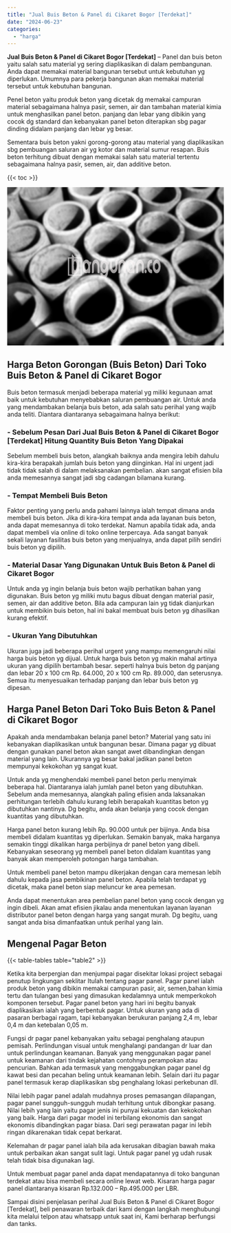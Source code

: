 ```yaml
---
title: "Jual Buis Beton & Panel di Cikaret Bogor [Terdekat]"
date: "2024-06-23"
categories: 
  - "harga"
---
```


**Jual Buis Beton & Panel di Cikaret Bogor \[Terdekat\]** – Panel dan buis beton yaitu salah satu material yg sering diaplikasikan di dalam pembangunan. Anda dapat memakai material bangunan tersebut untuk kebutuhan yg diperlukan. Umumnya para pekerja bangunan akan memakai material tersebut untuk kebutuhan bangunan.

Penel beton yaitu produk beton yang dicetak dg memakai campuran material sebagaimana halnya pasir, semen, air dan tambahan material kimia untuk menghasilkan panel beton. panjang dan lebar yang dibikin yang cocok dg standard dan kebanyakan panel beton diterapkan sbg pagar dinding didalam panjang dan lebar yg besar.

Sementara buis beton yakni gorong-gorong atau material yang diaplikasikan sbg pembuangan saluran air yg kotor dan material sumur resapan. Buis beton terhitung dibuat dengan memakai salah satu material tertentu sebagaimana halnya pasir, semen, air, dan additive beton.

{{< toc >}}

![Jual Buis Beton & Panel di Cikaret Bogor [Terdekat]](/images/jual-panel-buis-beton-murah-10.png)

## Harga Beton Gorongan (Buis Beton) Dari Toko Buis Beton & Panel di Cikaret Bogor

Buis beton termasuk menjadi beberapa material yg miliki kegunaan amat baik untuk kebutuhan menyebabkan saluran pembuangan air. Untuk anda yang mendambakan belanja buis beton, ada salah satu perihal yang wajib anda teliti. Diantara diantaranya sebagaimana halnya berikut:

### \- Sebelum Pesan Dari Jual Buis Beton & Panel di Cikaret Bogor \[Terdekat\] Hitung Quantity Buis Beton Yang Dipakai

Sebelum membeli buis beton, alangkah baiknya anda mengira lebih dahulu kira-kira berapakah jumlah buis beton yang diinginkan. Hal ini urgent jadi tidak tidak salah di dalam melaksanakan pembelian. akan sangat efisien bila anda memesannya sangat jadi sbg cadangan bilamana kurang.

### \- Tempat Membeli Buis Beton

Faktor penting yang perlu anda pahami lainnya ialah tempat dimana anda membeli buis beton. Jika di kira-kira tempat anda ada layanan buis beton, anda dapat memesannya di toko terdekat. Namun apabila tidak ada, anda dapat membeli via online di toko online terpercaya. Ada sangat banyak sekali layanan fasilitas buis beton yang menjualnya, anda dapat pilih sendiri buis beton yg dipilih.

### \- Material Dasar Yang Digunakan Untuk Buis Beton & Panel di Cikaret Bogor

Untuk anda yg ingin belanja buis beton wajib perhatikan bahan yang digunakan. Buis beton yg miliki mutu bagus dibuat dengan material pasir, semen, air dan additive beton. Bila ada campuran lain yg tidak dianjurkan untuk membikin buis beton, hal ini bakal membuat buis beton yg dihasilkan kurang efektif.

### \- Ukuran Yang Dibutuhkan

Ukuran juga jadi beberapa perihal urgent yang mampu memengaruhi nilai harga buis beton yg dijual. Untuk harga buis beton yg makin mahal artinya ukuran yang dipilih bertambah besar. seperti halnya buis beton dg panjang dan lebar 20 x 100 cm Rp. 64.000, 20 x 100 cm Rp. 89.000, dan seterusnya. Semua itu menyesuaikan terhadap panjang dan lebar buis beton yg dipesan.

## Harga Panel Beton Dari Toko Buis Beton & Panel di Cikaret Bogor

Apakah anda mendambakan belanja panel beton? Material yang satu ini kebanyakan diaplikasikan untuk bangunan besar. Dimana pagar yg dibuat dengan gunakan panel beton akan sangat awet dibandingkan dengan material yang lain. Ukurannya yg besar bakal jadikan panel beton mempunyai kekokohan yg sangat kuat.

Untuk anda yg menghendaki membeli panel beton perlu menyimak beberapa hal. Diantaranya ialah jumlah panel beton yang dibutuhkan. Sebelum anda memesannya, alangkah paling efisien anda laksanakan perhitungan terlebih dahulu kurang lebih berapakah kuantitas beton yg dibutuhkan nantinya. Dg begitu, anda akan belanja yang cocok dengan kuantitas yang dibutuhkan.

Harga panel beton kurang lebih Rp. 90.000 untuk per bijinya. Anda bisa membeli didalam kuantitas yg diperlukan. Semakin banyak, maka harganya semakin tinggi dikalikan harga perbijinya dr panel beton yang dibeli. Kebanyakan seseorang yg membeli panel beton didalam kuantitas yang banyak akan memperoleh potongan harga tambahan.

Untuk membeli panel beton mampu dikerjakan dengan cara memesan lebih dahulu kepada jasa pembikinan panel beton. Apabila telah terdapat yg dicetak, maka panel beton siap meluncur ke area pemesan.

Anda dapat menentukan area pembelian panel beton yang cocok dengan yg ingin dibeli. Akan amat efisien jikalau anda menentukan layanan layanan distributor panel beton dengan harga yang sangat murah. Dg begitu, uang sangat anda bisa dimanfaatkan untuk perihal yang lain.

## Mengenal Pagar Beton

{{< table-tables table="table2" >}}

Ketika kita berpergian dan menjumpai pagar disekitar lokasi project sebagai penutup lingkungan seklitar Itulah tentang pagar panel. Pagar panel ialah produk beton yang dibikin memakai campuran pasir, air, semen,bahan kimia tertu dan tulangan besi yang dimasukan kedalamnya untuk memperkokoh komponen tersebut. Pagar panel beton yang hari ini begitu banyak diaplikasikan ialah yang berbentuk pagar. Untuk ukuran yang ada di pasaran berbagai ragam, tapi kebanyakan berukuran panjang 2,4 m, lebar 0,4 m dan ketebalan 0,05 m.

Fungsi dr pagar panel kebanyakan yaitu sebagai penghalang ataupun pemisah. Perlindungan visual untuk menghalangi pandangan dr luar dan untuk perlindungan keamanan. Banyak yang menggunakan pagar panel untuk keamanan dari tindak kejahatan contohnya perampokan atau pencurian. Bahkan ada termasuk yang menggabungkan pagar panel dg kawat besi dan pecahan beling untuk keamanan lebih. Selain dari itu pagar panel termasuk kerap diaplikasikan sbg penghalang lokasi perkebunan dll.

Nilai lebih pagar panel adalah mudahnya proses pemasangan dilapangan, pagar panel sungguh-sungguh mudah terhitung untuk dibongkar pasang. Nilai lebih yang lain yaitu pagar jenis ini punyai kekuatan dan kekokohan yang baik. Harga dari pagar model ini terbilang ekonomis dan sangat ekonomis dibandingkan pagar biasa. Dari segi perawatan pagar ini lebih ringan dikarenakan tidak cepat berkarat.

Kelemahan dr pagar panel ialah bila ada kerusakan dibagian bawah maka untuk perbaikan akan sangat sulit lagi. Untuk pagar panel yg udah rusak telah tidak bisa digunakan lagi.

Untuk membuat pagar panel anda dapat mendapatannya di toko bangunan terdekat atau bisa membeli secara online lewat web. Kisaran harga pagar panel diantaranya kisaran Rp.132.000 – Rp.495.000 per LBR.

Sampai disini penjelasan perihal Jual Buis Beton & Panel di Cikaret Bogor \[Terdekat\], beli penawaran terbaik dari kami dengan langkah menghubungi kita melalui telpon atau whatsapp untuk saat ini, Kami berharap berfungsi dan tanks.
